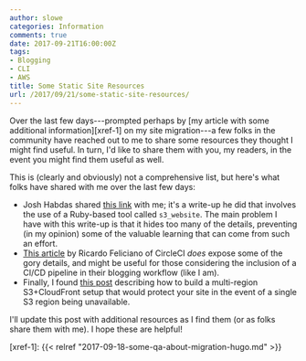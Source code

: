 ```yaml
---
author: slowe
categories: Information
comments: true
date: 2017-09-21T16:00:00Z
tags:
- Blogging
- CLI
- AWS
title: Some Static Site Resources
url: /2017/09/21/some-static-site-resources/
---
```


Over the last few days---prompted perhaps by [my article with some additional information][xref-1] on my site migration---a few folks in the community have reached out to me to share some resources they thought I might find useful. In turn, I'd like to share them with you, my readers, in the event you might find them useful as well.<!--more-->

This is (clearly and obviously) not a comprehensive list, but here's what folks have shared with me over the last few days:

* Josh Habdas shared [this link][link-1] with me; it's a write-up he did that involves the use of a Ruby-based tool called `s3_website`. The main problem I have with this write-up is that it hides too many of the details, preventing (in my opinion) some of the valuable learning that can come from such an effort.
* [This article][link-2] by Ricardo Feliciano of CircleCI _does_ expose some of the gory details, and might be useful for those considering the inclusion of a CI/CD pipeline in their blogging workflow (like I am).
* Finally, I found [this post][link-3] describing how to build a multi-region S3+CloudFront setup that would protect your site in the event of a single S3 region being unavailable.

I'll update this post with additional resources as I find them (or as folks share them with me). I hope these are helpful!



[link-1]: https://habd.as/zero-to-http-2-aws-hugo/
[link-2]: https://circleci.com/blog/build-test-deploy-hugo-sites/
[link-3]: https://static-site.jolexa.us/?__s=smmxtq8pks5yjd519tws
[xref-1]: {{< relref "2017-09-18-some-qa-about-migration-hugo.md" >}}
